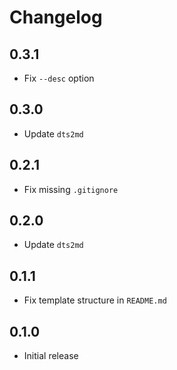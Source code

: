 # Changelog

## 0.3.1

- Fix `--desc` option

## 0.3.0

- Update `dts2md`

## 0.2.1

- Fix missing `.gitignore`

## 0.2.0

- Update `dts2md`

## 0.1.1

- Fix template structure in `README.md`

## 0.1.0

- Initial release
